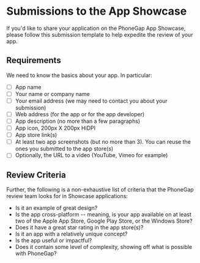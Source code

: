 # Submissions to the App Showcase

If you'd like to share your application on the PhoneGap App Showcase, please
follow this submission template to help expedite the review of your app.

## Requirements

We need to know the basics about your app. In particular:

- [ ] App name
- [ ] Your name or company name
- [ ] Your email address (we may need to contact you about your submission)
- [ ] Web address (for the app or for the app developer)
- [ ] App description (no more than a few paragraphs)
- [ ] App icon, 200px X 200px HiDPI
- [ ] App store link(s)
- [ ] At least two app screenshots (but no more than 3). You can reuse the ones you submitted to the app store(s)
- [ ] Optionally, the URL to a video (YouTube, Vimeo for example)

## Review Criteria

Further, the following is a non-exhaustive list of criteria that the PhoneGap
review team looks for in Showcase applications:

- Is it an example of great design?
- Is the app cross-platform -- meaning, is your app available on at least two of the Apple App Store, Google Play Store, or the Windows Store?
- Does it have a great star rating in the app store(s)?
- Is it an app with a relatively unique concept?
- Is the app useful or impactful?
- Does it contain some level of complexity, showing off what is possible with PhoneGap?
